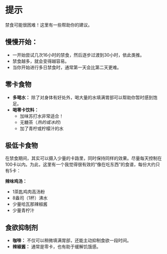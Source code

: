 # 提示

禁食可能很困难！这里有一些帮助你的建议。

## 慢慢开始：

- 一开始尝试几次16小时的禁食，然后逐步过渡到30小时，依此类推。
- 禁食越多，就会变得越容易。
- 当你开始进行多日禁食时，通常第一天会比第二天更难。

## 零卡食物

- **多喝水：** 除了对身体有好处外，喝大量的水填满胃部可以帮助你暂时感到饱足。
- **喝零卡饮料：**
    - 加味苏打水非常适合！
    - 无糖茶（*热的或冰的*）
    - 加了青柠或柠檬汁的水

## 极低卡食物

在禁食期间，其实可以摄入少量的卡路里，同时保持同样的效果。尽量每天控制在100卡以内。为此，这里有一个我觉得很有效的“像在吃东西”的食谱，每份大约只有5卡：

**辣味鸡汤：**

- 1茶匙鸡肉高汤粉
- 8盎司（1杯）沸水
- 少量哈瓦那辣椒酱
- 少量青柠汁

## 食欲抑制剂

- **咖啡：** 不仅可以稍微填满胃部，还能主动抑制食欲一段时间。
- **辣椒酱：** 通常是零卡，也有助于缓解饥饿感。
